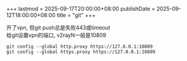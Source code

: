 +++
lastmod = 2025-09-17T20:00:00+08:00
publishDate = 2025-09-12T18:00:00+08:00
title = "git"
+++

开了vpn, 但git push总是失败443或timeout  
给git设置vpn的端口, v2rayN一般是10809  
```
git config --global http.proxy https://127.0.0.1:10809
git config --global https.proxy https://127.0.0.1:10809
```
